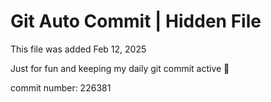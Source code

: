 # Git Auto Commit | Hidden File

This file was added Feb 12, 2025

Just for fun and keeping my daily git commit active 🤪

commit number: 226381
